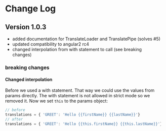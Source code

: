 # Change Log

## Version 1.0.3

* added documentation for TranslateLoader and TranslatePipe (solves #5)
* updated compatibility to angular2 rc4
* changed interpolation from with statement to call (see breaking changes)

### breaking changes

#### Changed interpolation

Before we used a with statement. That way we could use the values from params directly. The with statement is not
allowed in strict mode so we removed it. Now we set `this` to the params object: 
```js
// before
translations = { 'GREET': 'Hello {{firstName}} {{lastName}}'}
// after
translations = { 'GREET': 'Hello {{this.firstName}} {{this.lastName}}'}
```
